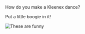 How do you make a Kleenex dance?

Put a little boogie in it! <!-- .element: class="fragment" -->

![These are funny](https://iamcarrico.github.io/dns-what-do-all-these-letters-mean/images/dad/mutley.gif) <!-- .element: class="fragment" -->
